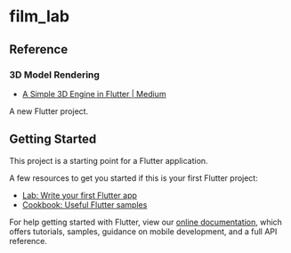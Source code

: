 # film_lab

## Reference

### 3D Model Rendering

* [A Simple 3D Engine in Flutter | Medium](https://levelup.gitconnected.com/a-simple-3d-engine-in-flutter-cc4a7edc943e)



A new Flutter project.

## Getting Started

This project is a starting point for a Flutter application.

A few resources to get you started if this is your first Flutter project:

- [Lab: Write your first Flutter app](https://flutter.dev/docs/get-started/codelab)
- [Cookbook: Useful Flutter samples](https://flutter.dev/docs/cookbook)

For help getting started with Flutter, view our
[online documentation](https://flutter.dev/docs), which offers tutorials,
samples, guidance on mobile development, and a full API reference.
